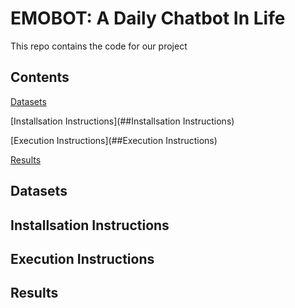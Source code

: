 # EMOBOT: A Daily Chatbot In Life
This repo contains the code for our project
## Contents
[Datasets](##Datasets)

[Installsation Instructions](##Installsation Instructions)

[Execution Instructions](##Execution Instructions)

[Results](##Results)
## Datasets
## Installsation Instructions
## Execution Instructions
## Results

